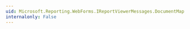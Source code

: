 ```yaml
---
uid: Microsoft.Reporting.WebForms.IReportViewerMessages.DocumentMap
internalonly: False
---
```

